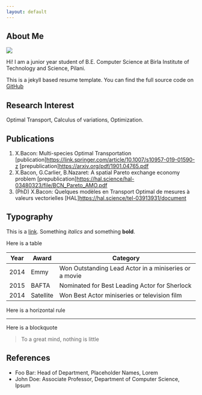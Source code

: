 ```yaml
---
layout: default
---
```


## About Me

<img class="profile-picture" src="sherlock.jpg">

Hi! I am a junior year student of B.E. Computer Science at Birla Institute of Technology and Science, Pilani.

This is a jekyll based resume template. You can find the full source code on [GitHub](https://github.com/bk2dcradle/researcher)

## Research Interest

Optimal Transport, Calculus of variations, Optimization.

## Publications

1. X.Bacon: Multi-species Optimal Transportation [publication]https://link.springer.com/article/10.1007/s10957-019-01590-z [prepublication]https://arxiv.org/pdf/1901.04765.pdf
2. X.Bacon, G.Carlier, B.Nazaret: A spatial Pareto exchange economy problem [prepublication]https://hal.science/hal-03480323/file/BCN_Pareto_AMO.pdf
3. (PhD) X.Bacon: Quelques modèles en Transport Optimal de mesures à valeurs vectorielles [HAL]https://hal.science/tel-03913931/document

## Typography

This is a [link](http://google.com). Something *italics* and something **bold**.

Here is a table

Year | Award | Category
-----|-------|--------
2014 | Emmy  | Won Outstanding Lead Actor in a miniseries or a movie
2015 | BAFTA | Nominated for Best Leading Actor for Sherlock
2014 | Satellite | Won Best Actor miniseries or television film

Here is a horizontal rule

---

Here is a blockquote

> To a great mind, nothing is little

## References

* Foo Bar: Head of Department, Placeholder Names, Lorem
* John Doe: Associate Professor, Department of Computer Science, Ipsum
